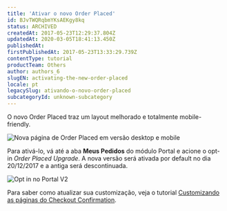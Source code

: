 ```yaml
---
title: 'Ativar o novo Order Placed'
id: BJvTWQRqbmYKsAEKgy8kq
status: ARCHIVED
createdAt: 2017-05-23T12:29:37.804Z
updatedAt: 2020-03-05T18:41:13.450Z
publishedAt: 
firstPublishedAt: 2017-05-23T13:33:29.739Z
contentType: tutorial
productTeam: Others
author: authors_6
slugEN: activating-the-new-order-placed
locale: pt
legacySlug: ativando-o-novo-order-placed
subcategoryId: unknown-subcategory
---
```


O novo Order Placed traz um layout melhorado e totalmente mobile-friendly.

![Nova página de Order Placed em versão desktop e mobile](//images.contentful.com/alneenqid6w5/6li99MH1AIqmOECuy8K4Ec/635952ed77d4630e1bd8c08f7761920d/cconf-announcement-0.png)

Para ativá-lo, vá até a aba **Meus Pedidos** do módulo Portal e acione o opt-in _Order Placed Upgrade_. A nova versão será ativada por default no dia 20/12/2017 e a antiga será descontinuada.

![Opt in no Portal V2](//images.contentful.com/alneenqid6w5/Ce7a3zePdIkEWcMy8m2w8/396ecacbc62a5a1883d2faf0197f4090/cconf-announcement-1.png)

Para saber como atualizar sua customização, veja o tutorial [Customizando as páginas do Checkout Confirmation](http://help.vtex.com/tutorial/customizando-o-checkout-confirmation).
